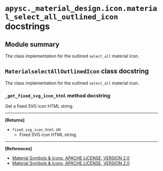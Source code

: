 # `apysc._material_design.icon.material_select_all_outlined_icon` docstrings

## Module summary

The class implementation for the outlined `select_all` material icon.

## `MaterialselectAllOutlinedIcon` class docstring

The class implementation for the outlined `select_all` material icon.

### `_get_fixed_svg_icon_html` method docstring

Get a fixed SVG icon HTML string.<hr>

**[Returns]**

- `fixed_svg_icon_html`: str
  - Fixed SVG icon HTML string.

<hr>

**[References]**

- [Material Symbols & Icons, APACHE LICENSE, VERSION 2.0](https://fonts.google.com/icons?icon.size=24&icon.color=%23e8eaed)
- [Material Symbols & Icons, APACHE LICENSE, VERSION 2.0](https://www.apache.org/licenses/LICENSE-2.0.html)